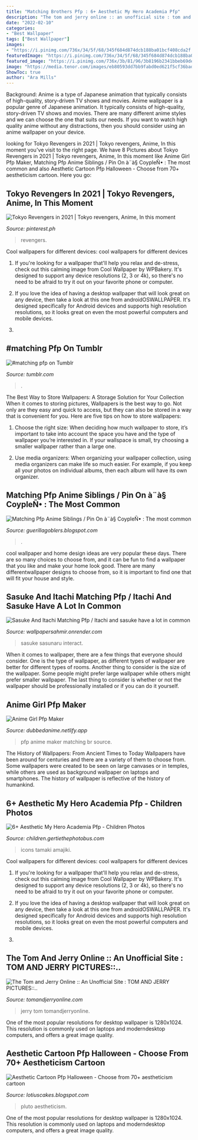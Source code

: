 ```yaml
---
title: "Matching Brothers Pfp : 6+ Aesthetic My Hero Academia Pfp"
description: "The tom and jerry online :: an unofficial site : tom and jerry pictures::.."
date: "2022-02-10"
categories:
- "Best Wallpaper"
tags: ["Best Wallpaper"]
images:
- "https://i.pinimg.com/736x/34/5f/68/345f684d874dcb188ba01bcf408cda2f.jpg"
featuredImage: "https://i.pinimg.com/736x/34/5f/68/345f684d874dcb188ba01bcf408cda2f.jpg"
featured_image: "https://i.pinimg.com/736x/3b/81/96/3b8196b2341bbeb69def96a8a8795abb.jpg"
image: "https://media.tenor.com/images/eb80593dd7bb9fabd0ed621f5cf36bad/tenor.png"
ShowToc: true
author: "Ara Mills"
---
```



Background: Anime is a type of Japanese animation that typically consists of high-quality, story-driven TV shows and movies.
Anime wallpaper is a popular genre of Japanese animation. It typically consists of high-quality, story-driven TV shows and movies. There are many different anime styles and we can choose the one that suits our needs. If you want to watch high quality anime without any distractions, then you should consider using an anime wallpaper on your device.

	

		
looking for Tokyo Revengers in 2021 | Tokyo revengers, Anime, In this moment you've visit to the right page. We have 8 Pictures about Tokyo Revengers in 2021 | Tokyo revengers, Anime, In this moment like Anime Girl Pfp Maker, Matching Pfp Anime Siblings / Pin On à­¨à­§ CoypleÑ• : The most common and also Aesthetic Cartoon Pfp Halloween - Choose from 70+ aestheticism cartoon. Here you go:
		
    
## Tokyo Revengers In 2021 | Tokyo Revengers, Anime, In This Moment

<img loading=lazy src="https://i.pinimg.com/736x/7c/3c/55/7c3c55b54ad04655837e08956af420d2.jpg" onerror="this.onerror=null;this.src='https://tse3.mm.bing.net/th?id=OIP.8DhnhVVhpSioJg3moQh45AHaEK&amp;pid=15.1';" alt="Tokyo Revengers in 2021 | Tokyo revengers, Anime, In this moment">

_Source: pinterest.ph_

>revengers. 

	

Cool wallpapers for different devices:
cool wallpapers for different devices 

1. If you're looking for a wallpaper that'll help you relax and de-stress, check out this calming image from Cool Wallpaper by WPBakery. It's designed to support any device resolutions (2, 3 or 4k), so there's no need to be afraid to try it out on your favorite phone or computer.

2. If you love the idea of having a desktop wallpaper that will look great on any device, then take a look at this one from androidOSWALLPAPER. It's designed specifically for Android devices and supports high resolution resolutions, so it looks great on even the most powerful computers and mobile devices.

3.

    
## #matching Pfp On Tumblr

<img loading=lazy src="https://64.media.tumblr.com/3f6eafbca62b67b7507b201635fff99b/78b434e9d40210a1-fa/s640x960/f5b854fba07a163319bcd700dcd3d7212e1da6e2.jpg" onerror="this.onerror=null;this.src='https://tse2.mm.bing.net/th?id=OIP.cQMU0txNdEYIE664kcbo3wHaHa&amp;pid=15.1';" alt="#matching pfp on Tumblr">

_Source: tumblr.com_

>. 

	

The Best Way to Store Wallpapers: A Storage Solution for Your Collection
When it comes to storing pictures, Wallpapers is the best way to go. Not only are they easy and quick to access, but they can also be stored in a way that is convenient for you. Here are five tips on how to store wallpapers:
1) Choose the right size: When deciding how much wallpaper to store, it’s important to take into account the space you have and the type of wallpaper you’re interested in. If your wallspace is small, try choosing a smaller wallpaper rather than a large one.

2) Use media organizers: When organizing your wallpaper collection, using media organizers can make life so much easier. For example, if you keep all your photos on individual albums, then each album will have its own organizer.

    
## Matching Pfp Anime Siblings / Pin On à­¨à­§ CoypleÑ• : The Most Common

<img loading=lazy src="https://i.pinimg.com/564x/70/20/2b/70202b32c86eb6e559c6479cb3e0ac35.jpg" onerror="this.onerror=null;this.src='https://tse1.mm.bing.net/th?id=OIP.s-cu9cZqnuVbqvilvz0A7AAAAA&amp;pid=15.1';" alt="Matching Pfp Anime Siblings / Pin On à­¨à­§ CoypleÑ• : The most common">

_Source: guerillagoblers.blogspot.com_

>. 

	

cool wallpaper and home design ideas are very popular these days. There are so many choices to choose from, and it can be fun to find a wallpaper that you like and make your home look good. There are many differentwallpaper designs to choose from, so it is important to find one that will fit your house and style.

    
## Sasuke And Itachi Matching Pfp / Itachi And Sasuke Have A Lot In Common

<img loading=lazy src="https://media.tenor.com/images/eb80593dd7bb9fabd0ed621f5cf36bad/tenor.png" onerror="this.onerror=null;this.src='https://tse4.mm.bing.net/th?id=OIP.64BZPde7n6vQ7WIfXPNrrQHaDf&amp;pid=15.1';" alt="Sasuke And Itachi Matching Pfp / Itachi and sasuke have a lot in common">

_Source: wallpapersahmir.onrender.com_

>sasuke sasunaru interact. 

	

When it comes to wallpaper, there are a few things that everyone should consider. One is the type of wallpaper, as different types of wallpaper are better for different types of rooms. Another thing to consider is the size of the wallpaper. Some people might prefer large wallpaper while others might prefer smaller wallpaper. The last thing to consider is whether or not the wallpaper should be professionally installed or if you can do it yourself.

    
## Anime Girl Pfp Maker

<img loading=lazy src="https://i.pinimg.com/736x/34/5f/68/345f684d874dcb188ba01bcf408cda2f.jpg" onerror="this.onerror=null;this.src='https://tse4.mm.bing.net/th?id=OIP.P-MptOot6TYHJW20CH-_ZwHaHa&amp;pid=15.1';" alt="Anime Girl Pfp Maker">

_Source: dubbedanime.netlify.app_

>pfp anime maker matching br source. 

	

The History of Wallpapers: From Ancient Times to Today
Wallpapers have been around for centuries and there are a variety of them to choose from. Some wallpapers were created to be seen on large canvases or in temples, while others are used as background wallpaper on laptops and smartphones. The history of wallpaper is reflective of the history of humankind.

    
## 6+ Aesthetic My Hero Academia Pfp - Children Photos

<img loading=lazy src="https://i.pinimg.com/originals/0c/8f/93/0c8f939ba8c0f1c40f4747d3137a567d.png" onerror="this.onerror=null;this.src='https://tse2.mm.bing.net/th?id=OIP.Er7_r4kMf5wesEeUG8qrpgAAAA&amp;pid=15.1';" alt="6+ Aesthetic My Hero Academia Pfp - Children Photos">

_Source: children.gertiethephotobus.com_

>icons tamaki amajiki. 

	

Cool wallpapers for different devices:
cool wallpapers for different devices 

1. If you're looking for a wallpaper that'll help you relax and de-stress, check out this calming image from Cool Wallpaper by WPBakery. It's designed to support any device resolutions (2, 3 or 4k), so there's no need to be afraid to try it out on your favorite phone or computer.

2. If you love the idea of having a desktop wallpaper that will look great on any device, then take a look at this one from androidOSWALLPAPER. It's designed specifically for Android devices and supports high resolution resolutions, so it looks great on even the most powerful computers and mobile devices.

3.

    
## The Tom And Jerry Online :: An Unofficial Site : TOM AND JERRY PICTURES::..

<img loading=lazy src="https://www.tomandjerryonline.com/images/NewTomAndJerry_137.jpg" onerror="this.onerror=null;this.src='https://tse4.mm.bing.net/th?id=OIP.H7i-IXbGquCDouwNpzHvqwHaD7&amp;pid=15.1';" alt="The Tom and Jerry Online :: An Unofficial Site : TOM AND JERRY PICTURES::..">

_Source: tomandjerryonline.com_

>jerry tom tomandjerryonline. 

	

One of the most popular resolutions for desktop wallpaper is 1280x1024. This resolution is commonly used on laptops and moderndesktop computers, and offers a great image quality.

    
## Aesthetic Cartoon Pfp Halloween - Choose From 70+ Aestheticism Cartoon

<img loading=lazy src="https://i.pinimg.com/736x/3b/81/96/3b8196b2341bbeb69def96a8a8795abb.jpg" onerror="this.onerror=null;this.src='https://tse2.mm.bing.net/th?id=OIP.GbezOpbTxJQy4zH3HrzxCgHaHZ&amp;pid=15.1';" alt="Aesthetic Cartoon Pfp Halloween - Choose from 70+ aestheticism cartoon">

_Source: lotiuscakes.blogspot.com_

>pluto aestheticism. 

	

One of the most popular resolutions for desktop wallpaper is 1280x1024. This resolution is commonly used on laptops and moderndesktop computers, and offers a great image quality.

